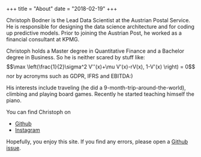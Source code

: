+++
title = "About"
date = "2018-02-19"
+++

Christoph Bodner is the Lead Data Scientist at the Austrian Postal Service. He is responsible for designing the data science architecture and for coding up predictive models. Prior to joining the Austrian Post, he worked as a financial consultant at KPMG.

Christoph holds a Master degree in Quantitative Finance and a Bachelor degree in Business. So he is neither scared by stuff like:
$$\max \left(\frac{1}{2}\sigma^2 V''(x)+\mu V'(x)-rV(x), 1-V'(x) \right) = 0$$
nor by acronyms such as GDPR, IFRS and EBITDA:)

His interests include traveling (he did a 9-month-trip-around-the-world), climbing and  playing board games. Recently he started teaching himself the piano. 

You can find Christoph on

* [Github](https://github.com/harlecin)
* [Instagram](https://www.instagram.com/_zug_voegel_/)


Hopefully, you enjoy this site. If you find any errors, please open a [Github issue](https://github.com/harlecin/hugo-site).


